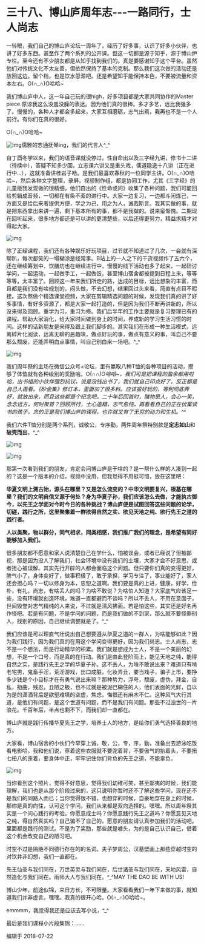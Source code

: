 # 三十八、博山庐周年志---一路同行，士人尚志

一转眼，我们自己的博山庐论坛一周年了，经历了好多事，认识了好多小伙伴，也讲了好多东西。甚至作了两个系列的公开课。但这一切都是源于知乎，源于博山炉专栏。至今还有不少朋友都是从知乎找到我们的。真是要感谢知乎这个平台。虽然他们对传统文化不太友善，但依然保持了基本的克制。那么我们这次做的活动还是放回这边，留个档，也是饮水思源吧。还是希望知乎能保持本色，不要被流量和资本左右。O(∩_∩)O哈哈~

我们博山庐中人，这一年自己玩的很high，好多项目都是大家共同协作的Master piece.原谅我这么没羞没臊的表达。因为他们真的很棒。多才多艺，远比我强多了。慢慢的，各种人才都会多起来，大家互相磨砺，志气出焉，我再也不是一个人前行。有你们在真的很好。

O(∩_∩)O哈哈~

![img](https://pic2.zhimg.com/80/v2-9c4b4ce09aa6c2a4e340347f8eb9b27d_hd.jpg)儒雅的志通抚琴ing，我们的代言人^_^

自丁酉冬学以来，我们的语音课就没停过。性自命出以及三字经九讲，修书十二讲（待续中），答疑不知多少回，立志课六讲又是重头戏，儒道隐逸十八讲（正在进行中...），这就准备讲桂岩子哈。是我们最喜欢春秋的一位同学主讲。O(∩_∩)O哈哈~，然后各种文字整理，录屏，视频制作组，都是协同工作，尤其《三字经》的儿童版我发现做的很精细，他们自出的《性命或问》收集了各种问题，我们可能回给剪辑成音频，一切都在有条不紊的进行中。大家一边复习，一边都斗闲炼己，一方面又是给后来者提供方便，学之为己，用之为人，诚哉斯言。我其实做的事，就是把东西拿出来讲一遍，剩下基本所有的事，都不是我做的。说来蛮惭愧。二期现在回听起来，很多地方都还是可以讲的更清楚些，以后还得更努力，精益求精才对得起大家。

![img](https://pic1.zhimg.com/80/v2-95ab5c72c54daf06798d42104cfdcf7c_hd.jpg)

除了正经课程，我们还有各种娱乐好玩项目，过节就不知道过了几次，一会就有深聊趴，每次都笑的一塌糊涂是经常事。B站上的一人之下的干货视频作了五六个，还在继续筹划中、饮膳坊也在继续进行中，慢慢的线下活动也多了起来，一起研讨学问，一起运动，一起做手工，一起做饭，甚至博山宿舍都被提到日程上来，等等等等，太丰富了。回顾这一年来我们所走的路，达成的目标，远比想象的丰富，而且都是我们没有啥规划的，闷头做，不去幻想，结果回过头来看，简直有点目不暇接。这次熬做个精选课堂视频，大家在剪辑精选问题的时候，发现我们真的讲了好多事情，有好多资源了，都是大家一起打造的，但是因为我们不断再讲新的，所以没来得及回顾。重学为习，重习为修。我们后半年的工作主要就是复习整理已有的课程。帮助大家消化，给大家时间做到身上的时间，养成新的学习生活习惯的时间。这样的话新朋友是来得及跟上我们脚步的。其实我们在形成一种生活模式，远离碎片化阅读，远离无聊的恶趣味，做点好玩的事，做点有意义的事，叫自己不要那么颓废，还能弄明白点事情，叫自己别白来一场吧。^_^

![img](https://pic3.zhimg.com/80/v2-e7c34d6037dc1bd1b264d6ae6f0cde9e_hd.jpg)



我们周年祭的主场在微信公众号+论坛，里有赢取八种T恤的各种项目的活动，攒够了体恤就有各种级别的奖励哈。O(∩_∩)O哈哈~，我们可是把课程的盈余都用啦哈，出书组的小伙伴强烈抗议，说是没钱出书了，我们就自己印点好了。反正都是自己人再看。《砂金集》修订本，里面加了很多料。应该蛮好玩的，等到彻底弄好，就放出来，而且这些都是个纪念吧。二十年后回首时，睹物思人，会心一笑，念念远方，何时聚首？回顾所行，士心逾精，志气愈纯，再看看自己的正在伏案读书的孩子，念的正是我们博山庐的课程，也许就又有了无穷的动力和生机。^_^



我们六件T恤分别是两个系列，诚敬公，专序勤，两件周年祭特别款是**定志如山**和**破壳而出**。^_^



![img](https://pic4.zhimg.com/80/v2-1ee724711343de1d0f415d2d87c395e3_hd.jpg)

![img](https://pic1.zhimg.com/80/v2-ce8d9fe51acad704282628fe8b5bde74_hd.jpg)



那第一次看到我们的朋友，肯定会问博山庐是干啥的？是一帮什么样的人凑到一起的？这是一个版本的介绍，视频中没用，但我觉得不用挺可惜，放在这里吧：

**华夏文明上溯古始，源头在哪里？又是怎么流变的？中华文明要复兴，根基在哪里？我们的文明自信又源于何处？身为华夏子孙，我们应该怎么去做，才能执古御今，以先王之学面对今时今日的各种挑战？博山庐便是试图回答这些问题的论学，切磋，践行之所，这里聚集着一群欲得自然之实、欲见天地之纯、欲行先王之道的践行者。**

**人以类聚，物以群分，同气相求，同类相感，我们推广我们的理念，是希望有同好能够加入我们。**

很多朋友都不愿意和家人说清楚自己在学什么，怕被误会，或者已经说了但被鄙视，那是因为没人了解我们，社会环境中没有我们的土壤，大家才会不好意思，或者担心被误解。其实先行开辟的人都会面临这个问题。但只要你们真的变得更好，脾气小了，身体变好了，做事积极了，敢于承担，学习专注了，事业能好了，家人还会担心吗？一切以修身为本，忠恕之道啊。我们要是真的上进，健康，好学，俭朴，有礼，尚志，有啥丢人的吗？为啥不敢说？为啥怕人知道？大家底气应该足一些，没有环境就创造环境，难道一直都避而不谈吗？所以不丢人，不用在意面子，世间毁誉对志气精纯的人来说，不过就是清风拂面。若是怕这些，其实还是好名再作怪吧。若是有问题，不是学问的问题，而是我们做的不到家，那么就不要怪罪别人，找别的原因，自己继续调整就是了。^_^



我们应该是可以理直气壮说出自己想要遵从华夏之道的一群人，为啥能够如此？因为我们践行，因为我们真的在用这个学问变得更好，因为我们尚志。士人尚志，志不是一个想法，而是行动精华的积累。我们就是想成为士人，不是一个美丽的幻想，不是一个口号，而是真的在行动。我们是由此登阶而上，能见天地之纯，能得自然之实，是践行先王之学的华夏子孙。这不丢人，为啥不敢说出来？难道只有啃老宅男，鬼畜手淫，荒淫游戏，出口成脏，化妆弄丑，要当戏子，骗子上市，要挣多少钱是个小目标才在有勇气说出来嘛？那种势力，浮夸，颓废，虚伪，拜金，自私，扭曲，残忍，丑陋之极，也不过就是被泥巴糊住的人，他们表面的光鲜，自以为是的潇洒背后是欲壑难填的空虚，焦虑，悔恨还有麻木不仁。这种风气大行其道，是他们有问题，是这个世道有问题，而不是我们有问题。那些不过浊世的一片浪花。千百年后，半点也剩不下，而我们却一直都在。



博山庐就是践行传播华夏先王之学，培养士人的地方，是给你们勇气选择善良的地方。



大家看，博山宿舍的小伙们今早穿上诚，敬，公，专，序，勤，准备出去游泳吃饭看电影哈。我和他们说，穿着这些衣服就不要驼着背，不要傲气的抬着头，不要扭七扭八的歪着，要身体中正，牢牢记住你们背负的先王之道，不能辜负。



![img](https://pic2.zhimg.com/80/v2-98be4d86575b65a3189aa44e682ff605_hd.jpg)



当你看到这个照片，觉得不好意思，觉得我们幼稚可笑，甚至鄙夷的时候，我们能理解，我们也是从那个阶段过来的，这只说明你暂时还不了解这些学问，现在还不是我们的同路人而已；当你觉得很不错，也想穿的时候，自豪地穿在身上的时候，那你是真的向往，认可这个学问。我们从来都是双向选择的。嘿嘿。所以周年祭其实是一个问心践行的考验。你愿意成士吗？你愿意践行先王之道吗？你愿意见天地之纯，得自然真实吗？自己骗不了自己的。愿意的朋友请认真参加我们的活动吧。里面都是践行的测试。不是为了奖励，那些就是噱头，为的是自己认识自己，借着这个机会改变自己的陋习吧。

时空不过是隔绝不同德行存在的的名词。夫子梦周公，汉墓壁画上那些穿越时空的对饮并非幻想，我们一直都在。

先王仙圣与我们同在，万世英灵与我们同在，后世诸圣与我们同在，天地风雷，自然造化与我们同在。雨师大人与我们同在。^_^MAY THE DAO BE WITH US!



博山少年，前途似锦，来日方长，不可限量。大家看看我们一年下来做的事，就知道我们并非虚言。嘿嘿。我真的很开心哈。O(∩_∩)O哈哈~。



emmmm，我觉得我还是应该去写小说，^_^



最后是我们课程小片段集锦：……

编辑于 2018-07-22

